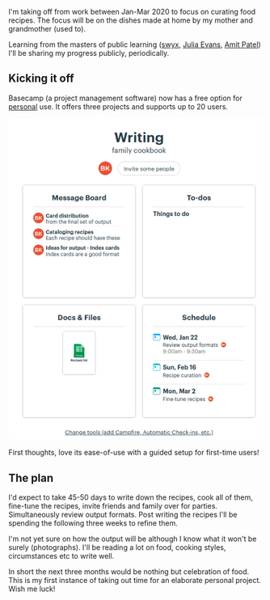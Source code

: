 I'm taking off from work between Jan-Mar 2020 to focus on curating food recipes. The focus will be on the dishes made at home by my mother and grandmother (used to).

Learning from the masters of public learning ([swyx](https://www.swyx.io/writing/learn-in-public), [Julia Evans](https://jvns.ca/), [Amit Patel](https://www.redblobgames.com/)) I'll be sharing my progress publicly, periodically.

## Kicking it off
Basecamp (a project management software) now has a free option for [personal](https://basecamp.com/personal) use. It offers three projects and supports up to 20 users.

![basecamp](../basecamp.png)

First thoughts, love its ease-of-use with a guided setup for first-time users!

## The plan
I'd expect to take 45-50 days to write down the recipes, cook all of them, fine-tune the recipes, invite friends and family over for parties. Simultaneously review output formats. Post writing the recipes I'll be spending the following three weeks to refine them.

I'm not yet sure on how the output will be although I know what it won't be surely (photographs). I'll be reading a lot on food, cooking styles, circumstances etc to write well.

In short the next three months would be nothing but celebration of food. This is my first instance of taking out time for an elaborate personal project. Wish me luck!
